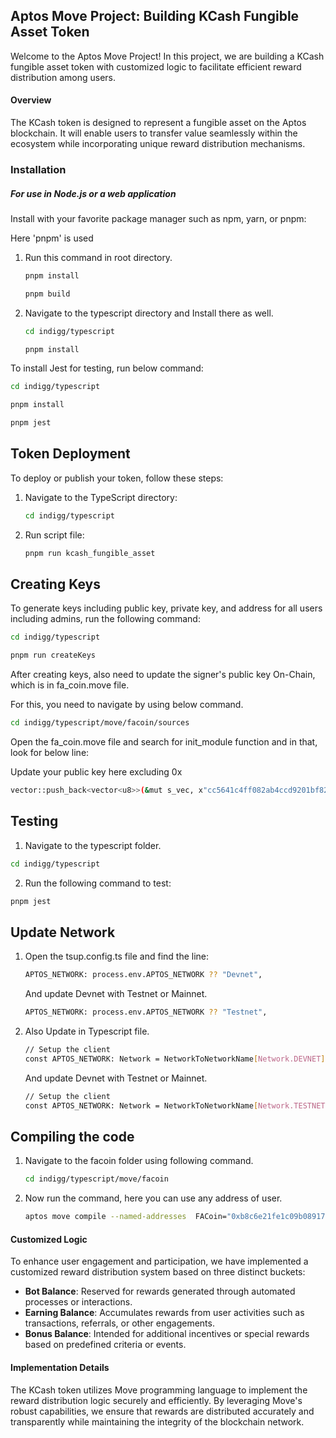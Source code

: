 ## Aptos Move Project: Building KCash Fungible Asset Token

Welcome to the Aptos Move Project! In this project, we are building a KCash fungible asset token with customized logic to facilitate efficient reward distribution among users.

#### Overview
The KCash token is designed to represent a fungible asset on the Aptos blockchain. It will enable users to transfer value seamlessly within the ecosystem while incorporating unique reward distribution mechanisms.

### Installation

##### For use in Node.js or a web application

Install with your favorite package manager such as npm, yarn, or pnpm:

Here 'pnpm' is used

1. Run this command in root directory.

    ```bash
    pnpm install 
    ```

    ```bash
    pnpm build 
    ```

2. Navigate to the typescript directory and Install there as well.

    ```bash
    cd indigg/typescript
    ```

    ```bash
    pnpm install 
    ```


To install Jest for testing, run below command:

```bash
cd indigg/typescript
```

```bash
pnpm install
```

```bash
pnpm jest
```



## Token Deployment

To deploy or publish your token, follow these steps:

1. Navigate to the TypeScript directory:
   ```bash
   cd indigg/typescript
   ```
2. Run script file:
    ```bash
    pnpm run kcash_fungible_asset
    ```

## Creating Keys 

To generate keys including public key, private key, and address for all users including admins, run the following command:

```bash
cd indigg/typescript
```

```bash
pnpm run createKeys
```

After creating keys, also need to update the signer's public key On-Chain, which is in fa_coin.move file.

For this, you need to navigate by using below command.

```bash
cd indigg/typescript/move/facoin/sources
```

Open the fa_coin.move file and search for init_module function and in that, look for below line:

Update your public key here excluding 0x

```bash
vector::push_back<vector<u8>>(&mut s_vec, x"cc5641c4ff082ab4ccd9201bf82bbcfa6aedb258f32bd2c0c42d58b23fa8773e");
```

## Testing 

1. Navigate to the typescript folder.

```bash
cd indigg/typescript
```

2. Run the following command to test:
```bash
pnpm jest
```

## Update Network 

1. Open the tsup.config.ts file and find the line:
    ```bash
    APTOS_NETWORK: process.env.APTOS_NETWORK ?? "Devnet",
    ```
    And update Devnet with Testnet or Mainnet.
    ```bash
    APTOS_NETWORK: process.env.APTOS_NETWORK ?? "Testnet",
    ```

2. Also Update in Typescript file.
    ```bash
    // Setup the client
    const APTOS_NETWORK: Network = NetworkToNetworkName[Network.DEVNET];
    ```
    And update Devnet with Testnet or Mainnet.
    ```bash
    // Setup the client
    const APTOS_NETWORK: Network = NetworkToNetworkName[Network.TESTNET];
    ```

## Compiling the code

1. Navigate to the facoin folder using following command.

    ```bash
    cd indigg/typescript/move/facoin
    ```
2. Now run the command, here you can use any address of user.

    ```bash
    aptos move compile --named-addresses  FACoin="0xb8c6e21fe1c09b0891703c75abe828a7867286f312743011b53d883fa621379c"
    ```

#### Customized Logic
To enhance user engagement and participation, we have implemented a customized reward distribution system based on three distinct buckets:
- **Bot Balance**: Reserved for rewards generated through automated processes or interactions.
- **Earning Balance**: Accumulates rewards from user activities such as transactions, referrals, or other engagements.
- **Bonus Balance**: Intended for additional incentives or special rewards based on predefined criteria or events.


#### Implementation Details
The KCash token utilizes Move programming language to implement the reward distribution logic securely and efficiently. By leveraging Move's robust capabilities, we ensure that rewards are distributed accurately and transparently while maintaining the integrity of the blockchain network.